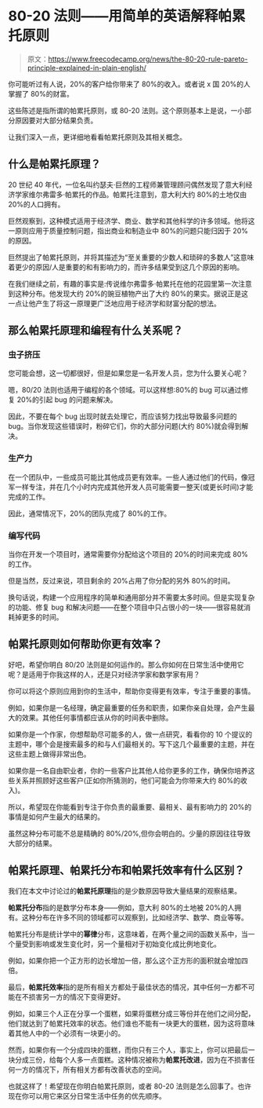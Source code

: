 # 80-20 法则——用简单的英语解释帕累托原则

> 原文：<https://www.freecodecamp.org/news/the-80-20-rule-pareto-principle-explained-in-plain-english/>

你可能听过有人说，20%的客户给你带来了 80%的收入。或者说 x 国 20%的人掌握了 80%的财富。

这些陈述是指所谓的帕累托原则，或 80-20 法则。这个原则基本上是说，一小部分原因要对大部分结果负责。

让我们深入一点，更详细地看看帕累托原则及其相关概念。

## 什么是帕累托原理？

20 世纪 40 年代，一位名叫约瑟夫·巨然的工程师兼管理顾问偶然发现了意大利经济学家维尔弗雷多·帕累托的作品。帕累托注意到，意大利大约 80%的土地仅由 20%的人口拥有。

巨然观察到，这种模式适用于经济学、商业、数学和其他科学的许多领域。他将这一原则应用于质量控制问题，指出商业和制造业中 80%的问题只能归因于 20%的原因。

巨然提出了帕累托原则，并将其描述为“至关重要的少数人和琐碎的多数人”这意味着更少的原因/人是重要的和有影响力的，而许多结果受到这几个原因的影响。

在我们继续之前，有趣的事实是:传说维尔弗雷多·帕累托在他的花园里第一次注意到这种分布。他发现大约 20%的豌豆植物产出了大约 80%的果实。据说正是这一点让他产生了将这一原理更广泛地应用于经济学和财富分配的想法。

## 那么帕累托原理和编程有什么关系呢？

### 虫子挤压

您可能会想，这一切都很好，但是如果您是一名开发人员，您为什么要关心呢？

嗯，80/20 法则也适用于编程的各个领域。可以这样想:80%的 bug 可以通过修复 20%的引起 bug 的问题来解决。

因此，不要在每个 bug 出现时就去处理它，而应该努力找出导致最多问题的 bug。当你发现这些错误时，粉碎它们，你的大部分问题(大约 80%)就会得到解决。

### 生产力

在一个团队中，一些成员可能比其他成员更有效率。一些人通过他们的代码，像冠军一样专注，并在几个小时内完成其他开发人员可能需要一整天(或更长时间)才能完成的工作。

因此，通常情况下，20%的团队完成了 80%的工作。

### 编写代码

当你在开发一个项目时，通常需要你分配给这个项目的 20%的时间来完成 80%的工作。

但是当然，反过来说，项目剩余的 20%占用了你分配的另外 80%的时间。

换句话说，构建一个应用程序的简单和通用部分并不需要太多时间。但是实现复杂的功能、修复 bug 和解决问题——在整个项目中只占很小的一块——很容易就消耗掉更多的时间。

## 帕累托原则如何帮助你更有效率？

好吧，希望你明白 80/20 法则是如何运作的。那么你如何在日常生活中使用它呢？是适用于你我这样的人，还是只对经济学家和数学家有用？

你可以将这个原则应用到你的生活中，帮助你变得更有效率，专注于重要的事情。

例如，如果你是一名经理，确定最重要的任务和职责，如果你亲自处理，会产生最大的效果。其他任何事情都应该从你的时间表中删除。

如果你是一个作家，你想帮助尽可能多的人，做一点研究，看看你的 10 个提议的主题中，哪个会是搜索最多的和与人们最相关的。写下这几个最重要的主题，并在这些主题上做得非常出色。

如果你是一名自由职业者，你的一些客户比其他人给你更多的工作，确保你培养这些关系并照顾好这些客户(正如你所猜测的，他们可能会为你带来大约 80%的收入)。

所以，希望现在你能看到专注于你负责的最重要、最相关、最有影响力的 20%的事情是如何产生最大的结果的。

虽然这种分布可能不总是精确的 80%/20%,但你会明白的。少量的原因往往导致大部分的结果。

## 帕累托原理、帕累托分布和帕累托效率有什么区别？

我们在本文中讨论过的**帕累托原理**指的是少数原因导致大量结果的观察结果。

**帕累托分布**指的是数学分布本身——例如，意大利 80%的土地被 20%的人拥有。这种分布在许多不同的领域都可以观察到，比如经济学、数学、商业等等。

帕累托分布是统计学中的**幂律**分布，这意味着，在两个量之间的函数关系中，当一个量受到影响或发生变化时，另一个量相对于初始变化成比例地变化。

例如，如果你把一个正方形的边长增加一倍，那么这个正方形的面积就会增加四倍。

最后，**帕累托效率**指的是所有相关方都处于最佳状态的情况，其中任何一方都不可能在不损害另一方的情况下变得更好。

例如，如果三个人正在分享一个蛋糕，如果将蛋糕分成三等份并在他们之间分配，他们就达到了帕累托效率的状态。他们谁也不能有一块更大的蛋糕，因为这将意味着其他人中的一个必须有一块更小的。

然而，如果你有一个分成四块的蛋糕，而你只有三个人，事实上，你可以把最后一块分成三份，给每个人多一点蛋糕。这种情况被称为**帕累托改进**，因为在不损害任何一方的情况下，所有相关方都有改善状态的空间。

也就这样了！希望现在你明白帕累托原则，或者 80-20 法则是怎么回事了。也许现在你可以用它来区分日常生活中任务的优先顺序。